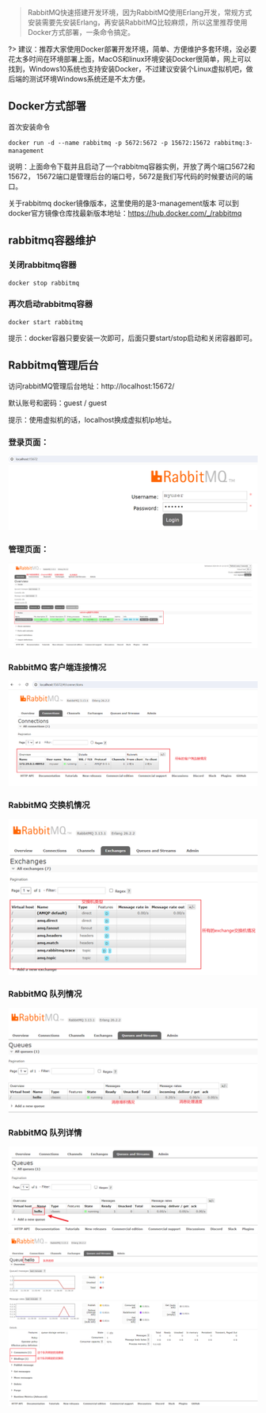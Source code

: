 > RabbitMQ快速搭建开发环境，因为RabbitMQ使用Erlang开发，常规方式安装需要先安装Erlang，再安装RabbitMQ比较麻烦，所以这里推荐使用Docker方式部署，一条命令搞定。

?> 建议：推荐大家使用Docker部署开发环境，简单、方便维护多套环境，没必要花太多时间在环境部署上面，MacOS和linux环境安装Docker很简单，网上可以找到，Windows10系统也支持安装Docker，不过建议安装个Linux虚拟机吧，做后端的测试环境Windows系统还是不太方便。

## Docker方式部署

首次安装命令

```terminal
docker run -d --name rabbitmq -p 5672:5672 -p 15672:15672 rabbitmq:3-management
```

说明：上面命令下载并且启动了一个rabbitmq容器实例，开放了两个端口5672和15672， 15672端口是管理后台的端口号，5672是我们写代码的时候要访问的端口。

关于rabbitmq docker镜像版本，这里使用的是3-management版本
可以到docker官方镜像仓库找最新版本地址：https://hub.docker.com/_/rabbitmq

## rabbitmq容器维护

### 关闭rabbitmq容器
```terminal
docker stop rabbitmq
```

### 再次启动rabbitmq容器
```terminal
docker start rabbitmq
```

提示：docker容器只要安装一次即可，后面只要start/stop启动和关闭容器即可。

## Rabbitmq管理后台

访问rabbitMQ管理后台地址：http://localhost:15672/

默认账号和密码：guest / guest

提示：使用虚拟机的话，localhost换成虚拟机Ip地址。

### 登录页面：
![img](./img/2-1.png)

### 管理页面：
![img](./img/2-2.png)

### RabbitMQ 客户端连接情况

![img](img/2-3.png)

### RabbitMQ 交换机情况

![img](img/2-4.png)

### RabbitMQ 队列情况

![img](img/2-5.png)

### RabbitMQ 队列详情

![img](img/2-6.png)
![img](img/2-7.png)